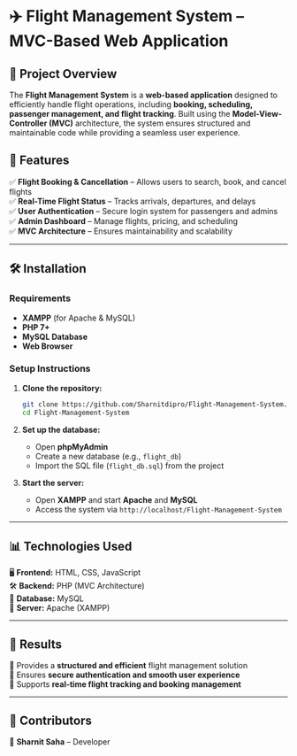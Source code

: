# ✈️ Flight Management System – MVC-Based Web Application  

## 📌 Project Overview  
The **Flight Management System** is a **web-based application** designed to efficiently handle flight operations, including **booking, scheduling, passenger management, and flight tracking**. Built using the **Model-View-Controller (MVC)** architecture, the system ensures structured and maintainable code while providing a seamless user experience.  

## 🔹 Features  
✅ **Flight Booking & Cancellation** – Allows users to search, book, and cancel flights  
✅ **Real-Time Flight Status** – Tracks arrivals, departures, and delays  
✅ **User Authentication** – Secure login system for passengers and admins  
✅ **Admin Dashboard** – Manage flights, pricing, and scheduling  
✅ **MVC Architecture** – Ensures maintainability and scalability  

---

## 🛠 Installation  
### **Requirements**  
- **XAMPP** (for Apache & MySQL)  
- **PHP 7+**  
- **MySQL Database**  
- **Web Browser**  

### **Setup Instructions**  
1. **Clone the repository:**  
   ```bash
   git clone https://github.com/Sharnitdipro/Flight-Management-System.git
   cd Flight-Management-System
   ```
2. **Set up the database:**  
   - Open **phpMyAdmin**  
   - Create a new database (e.g., `flight_db`)  
   - Import the SQL file (`flight_db.sql`) from the project  

3. **Start the server:**  
   - Open **XAMPP** and start **Apache** and **MySQL**  
   - Access the system via `http://localhost/Flight-Management-System`  

---

## 📊 Technologies Used  
🖥 **Frontend:** HTML, CSS, JavaScript  
🛠 **Backend:** PHP (MVC Architecture)  
📂 **Database:** MySQL  
🚀 **Server:** Apache (XAMPP)  

---

## 🎯 Results  
📌 Provides a **structured and efficient** flight management solution  
📌 Ensures **secure authentication and smooth user experience**  
📌 Supports **real-time flight tracking and booking management**  

---

## 👥 Contributors  
👤 **Sharnit Saha** – Developer  

